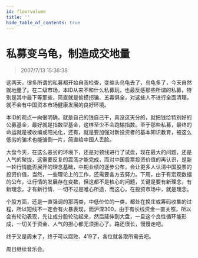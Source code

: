 ```yaml
---
id: floorvolume 
title: ''
hide_table_of_contents: true
---
```


# 私募变乌龟，制造成交地量

> 2007/7/13 15:36:38

<div style={{color: '#FF0000', fontWeight: 'bold'}}>

这两天，很多所谓的私募都开始自我检查，变缩头乌龟去了，乌龟多了，今天自然就地量了。在二级市场，本ID从来不和什么私募玩，也最反感那些所谓的私募，特别是其中最下等那些，简直就是偷摸拐骗、五毒俱全，对这些人不进行全面清理，就不会有中国资本市场健康发展的良好环境。
 
本ID的观点一向很明确，就是自己的钱自己干，真没这天分的，就把钱给特别好的公募基金，最好就是指数型基金，这样至少不会跑输指数。至于那些私募，最终的命运就是被收编或阳光化，还有，就是要加强对新投资者的基本知识教育，被这么低劣的骗术也能骗倒一片，简直给中国人丢脸。
 
大盘今天，在这么恶劣的环境下，还是对颈线进行了试盘，现在最大的问题，还是人气的聚拢，这需要反复的震荡才能完成，而对中国股票投资价值的再认识，是新一轮行情能否展开的理念基础，中期业绩的逐步公布，会让更多人认清中国股票的投资价值，当然，一些理论上的工作，还需要各方去努力。下周，由于有宏观数据的公布，让行情的发展存在变数，但这都不是核心的问题，关键是要有新理念，有新理念，才有新行情，一切不过是唯心所造，而这心，在投资市场中，就是理念。
 
个股方面，还是一直强调的那两类，中低价位的一类，都处在换庄或筹码收集的过程，所以短线不一定会有火暴表现，而沪深300，由于有长线资金一直关照，所以会有轮动表现，先让成分股轮动起来，然后延伸到大盘，一旦这个良性循环能形成，一切关于资金、人气的担心都无须担心了。路还很长，慢慢走吧。
 
终于又是周末了，终于可以腐败、419了，各位就各取所需去吧。
 
周日继续音乐会。

</div>